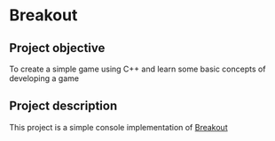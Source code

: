 # Breakout

## Project objective
To create a simple game using C++ and learn some basic concepts of developing a game

## Project description
This project is a simple console implementation of [Breakout](https://en.wikipedia.org/wiki/Breakout_(video_game))
